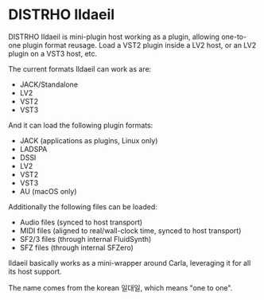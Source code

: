 # DISTRHO Ildaeil

DISTRHO Ildaeil is mini-plugin host working as a plugin, allowing one-to-one plugin format reusage.
Load a VST2 plugin inside a LV2 host, or an LV2 plugin on a VST3 host, etc.

The current formats Ildaeil can work as are:
- JACK/Standalone
- LV2
- VST2
- VST3

And it can load the following plugin formats:
- JACK (applications as plugins, Linux only)
- LADSPA
- DSSI
- LV2
- VST2
- VST3
- AU (macOS only)

Additionally the following files can be loaded:
- Audio files (synced to host transport)
- MIDI files (aligned to real/wall-clock time, synced to host transport)
- SF2/3 files (through internal FluidSynth)
- SFZ files (through internal SFZero)

Ildaeil basically works as a mini-wrapper around Carla, leveraging it for all its host support.

The name comes from the korean 일대일, which means "one to one".
